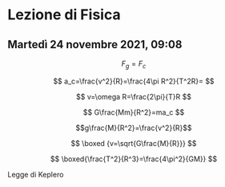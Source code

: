 # Lezione di Fisica
## Martedì 24 novembre 2021, 09:08

$$
F_g=F_c
$$

$$
a_c=\frac{v^2}{R}=\frac{4\pi R^2}{T^2R}=
$$

$$
v=\omega R=\frac{2\pi}{T}R
$$

$$
G\frac{Mm}{R^2}=ma_c
$$

$$g\frac{M}{R^2}=\frac{v^2}{R}$$


$$
\boxed {v=\sqrt{G\frac{M}{R}}}
$$


$$
\boxed{\frac{T^2}{R^3}=\frac{4\pi^2}{GM}}
$$

Legge di Keplero
<!--stackedit_data:
eyJoaXN0b3J5IjpbLTEyOTQ5ODY4NThdfQ==
-->